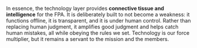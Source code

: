 In essence, the technology layer provides **connective tissue and intelligence** for the FPA. It is deliberately built to not become a weakness: it functions offline, it is transparent, and it is under human control. Rather than replacing human judgment, it amplifies good judgment and helps catch human mistakes, all while obeying the rules we set. Technology is our force multiplier, but it remains a servant to the mission and the members.